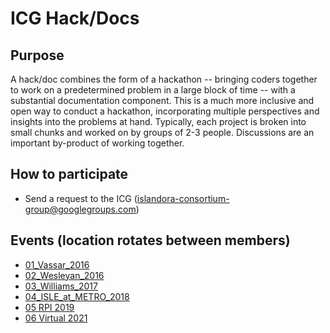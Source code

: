 # ICG Hack/Docs

## Purpose

A hack/doc combines the form of a hackathon -- bringing coders together to work on a predetermined problem in a large block of time -- with a substantial documentation component. 
This is a much more inclusive and open way to conduct a hackathon, incorporating multiple perspectives and insights into the problems at hand.
Typically, each project is broken into small chunks and worked on by groups of 2-3 people.
Discussions are an important by-product of working together.

## How to participate

* Send a request to the ICG (islandora-consortium-group@googlegroups.com)

## Events (location rotates between members)

* [01_Vassar_2016](https://github.com/Islandora-Collaboration-Group/icg_information/blob/master/hack_docs/meetings/01_Vassar_2016.md)
* [02_Wesleyan_2016](https://github.com/Islandora-Collaboration-Group/icg_information/blob/master/hack_docs/meetings/02_Wesleyan_2016.md)
* [03_Williams_2017](https://github.com/Islandora-Collaboration-Group/icg_information/blob/master/hack_docs/meetings/03_Williams_2017.md)
* [04_ISLE_at_METRO_2018](https://github.com/Islandora-Collaboration-Group/icg_information/blob/master/hack_docs/meetings/04_METRO_2018.md)
* [05 RPI 2019](https://github.com/Islandora-Collaboration-Group/icg_information/blob/master/hack_docs/meetings/05_RPI_2019.md)
* [06 Virtual 2021](https://islandora-collaboration-group.github.io/icg_information/hack_docs/metadatamigration/)


